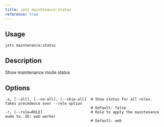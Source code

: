 ```yaml
---
title: jets maintenance:status
reference: true
---
```


## Usage

    jets maintenance:status

## Description

Show maintenance mode status


## Options

```
-a, [--all], [--no-all], [--skip-all]  # Show status for all roles. Takes precedence over --role option
                                       # Default: false
-r, [--role=ROLE]                      # Role to apply the maintenance mode to. IE: web worker
                                       # Default: web
```

